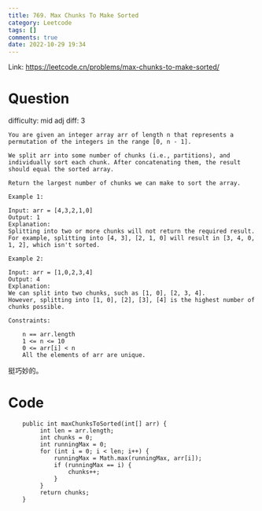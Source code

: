 ```yaml
---
title: 769. Max Chunks To Make Sorted
category: Leetcode
tags: []
comments: true
date: 2022-10-29 19:34
---
```




Link: https://leetcode.cn/problems/max-chunks-to-make-sorted/

# Question

difficulty: mid
adj diff: 3

    You are given an integer array arr of length n that represents a permutation of the integers in the range [0, n - 1].

    We split arr into some number of chunks (i.e., partitions), and individually sort each chunk. After concatenating them, the result should equal the sorted array.

    Return the largest number of chunks we can make to sort the array.

    Example 1:

    Input: arr = [4,3,2,1,0]
    Output: 1
    Explanation:
    Splitting into two or more chunks will not return the required result.
    For example, splitting into [4, 3], [2, 1, 0] will result in [3, 4, 0, 1, 2], which isn't sorted.

    Example 2:

    Input: arr = [1,0,2,3,4]
    Output: 4
    Explanation:
    We can split into two chunks, such as [1, 0], [2, 3, 4].
    However, splitting into [1, 0], [2], [3], [4] is the highest number of chunks possible.

    Constraints:

    	n == arr.length
    	1 <= n <= 10
    	0 <= arr[i] < n
    	All the elements of arr are unique.

挺巧妙的。

# Code

```
    public int maxChunksToSorted(int[] arr) {
         int len = arr.length;
         int chunks = 0;
         int runningMax = 0;
         for (int i = 0; i < len; i++) {
             runningMax = Math.max(runningMax, arr[i]);
             if (runningMax == i) {
                 chunks++;
             }
         }
         return chunks;
    }
```
